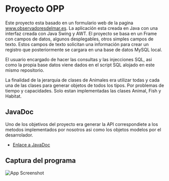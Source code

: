 
# Proyecto OPP

Este proyecto esta basado en un formulario web de la pagina www.observadoresdelmar.es. La aplicación esta 
creada en Java con una interfaz creada con Java Swing y AWT. El proyecto se basa en un Frame con campos 
de datos, algunos desplegables, otros simples campos de texto. Estos campos de texto solicitan una información
para crear un registro que posteriormente se cargara en una base de datos MySQL local. 

El usuario encargado de hacer las consultas y las injecciones SQL, asi como la propia base datos viene dados 
en el script SQL alojado en este mismo repositorio. 

La finalidad de la jerarquia de clases de Animales era utilizar todas y cada una de las clases para generar 
objetos de todos los tipos. Por problemas de tiempo y capacidades. Solo estan implementadas las clases Animal, 
Fish y Habitat.

## JavaDoc

Uno de los objetivos del proyecto era generar la API correspondiete a los metodos implementados 
por nosotros asi como los objetos modelos por el desarrolador.

 - [Enlace a JavaDoc](http://nilotis.alwaysdata.net/)

## Captura del programa

![App Screenshot](https://i.imgur.com/yrAgona.png)
